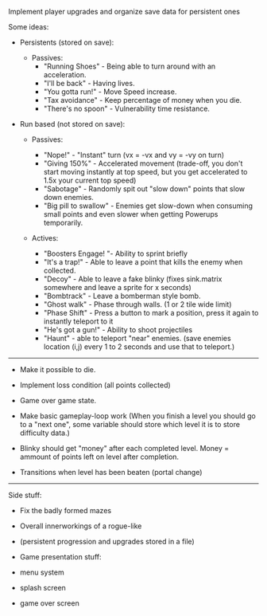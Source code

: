 
Implement player upgrades and organize save data for persistent ones

Some ideas:

* Persistents (stored on save):
  * Passives:
    * "Running Shoes" - Being able to turn around with an acceleration.
    * "I'll be back" -  Having lives.
    * "You gotta run!" - Move Speed increase.
    * "Tax avoidance" - Keep percentage of money when you die.
    * "There's no spoon" - Vulnerability time resistance.


* Run based (not stored on save):
  * Passives:
    *  "Nope!" - "Instant" turn (vx = -vx and vy = -vy on turn)
    *  "Giving 150%" - Accelerated movement (trade-off, you don't start moving instantly at top speed, but you get accelerated to 1.5x your current top speed)
    *  "Sabotage" - Randomly spit out "slow down" points that slow down enemies.
    *  "Big pill to swallow" - Enemies get slow-down when consuming small points and even slower when getting Powerups temporarily.

  * Actives:
    * "Boosters Engage! "- Ability to sprint briefly
    * "It's a trap!" - Able to leave a point that kills the enemy when collected.
    * "Decoy" - Able to leave a fake blinky (fixes sink.matrix somewhere and leave a sprite for x seconds)
    * "Bombtrack" - Leave a bomberman style bomb.
    * "Ghost walk" - Phase through walls. (1 or 2 tile wide limit)
    * "Phase Shift" - Press a button to mark a position, press it again to instantly teleport to it
    * "He's got a gun!" - Ability to shoot projectiles
    * "Haunt" - able to teleport "near" enemies. (save enemies location (i,j) every 1 to 2 seconds and use that to teleport.)
---
* Make it possible to die.

* Implement loss condition (all points collected)

* Game over game state.

* Make basic gameplay-loop work (When you finish a level you should go to
a "next one", some variable should store which level it is to store 
difficulty data.)

* Blinky should get "money" after each completed level. 
Money = ammount of points left on level after completion. 

* Transitions when level has been beaten (portal change)

---
Side stuff:

* Fix the badly formed mazes

* Overall innerworkings of a rogue-like

* (persistent progression and upgrades stored in a file)

* Game presentation stuff: 

* menu system 

* splash screen

* game over screen

